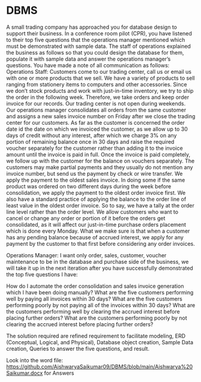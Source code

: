 # DBMS

A small trading company has approached you for database design to support their business. In a conference room pilot (CPR), you have listened to their top five questions that the operations manager mentioned which must be demonstrated with sample data. The staff of operations explained the business as follows so that you could design the database for them, populate it with sample data and answer the operations manager’s questions. You have made a note of all communication as follows:
Operations Staff: Customers come to our trading center, call us or email us with one or more products that we sell. We have a variety of products to sell ranging from stationery items to computers and other accessories. Since we don’t stock products and work with just-in-time inventory, we try to ship the order in the following week. Therefore, we take orders and keep order invoice for our records. Our trading center is not open during weekends. Our operations manager consolidates all orders from the same customer and assigns a new sales invoice number on Friday after we close the trading center for our customers.  As far as the customer is concerned the order date id the date on which we invoiced the customer, as we allow up to 30 days of credit without any interest, after which we charge 3% on any portion of remaining balance once in 30 days and raise the required voucher separately for the customer rather than adding it to the invoice amount until the invoice is paid in full. Once the invoice is paid completely, we follow up with the customer for the balance on vouchers separately. The customers may make partial payments and they usually do not mention any invoice number, but send us the payment by check or wire transfer. We apply the payment to the oldest sales invoice. In doing some if the same product was ordered on two different days during the week before consolidation, we apply the payment to the oldest order invoice first. We also have a standard practice of applying the balance to the order line of least value in the oldest order invoice. So to say, we have a tally at the order line level rather than the order level. We allow customers who  want to cancel or change any order or portion of it before the orders get consolidated, as it will affect our just-in-time purchase orders placement which is done every Monday. What we make sure is that when a customer has any pending balance because of accrued interest, we apply for any payment by the customer to that first before considering any order invoices.

Operations Manager: I want only order, sales, customer, voucher maintenance to be in the database and purchase side of the business, we will take it up in the next iteration after you have successfully demonstrated the top five questions I have:

How do I automate the order consolidation and sales invoice generation which I have been doing manually?
What are the five customers performing well by paying all invoices within 30 days?
What are the five customers performing poorly by not paying all of the invoices within 30 days?
What are the customers  performing well by clearing the accrued interest before placing further orders?
What are the customers performing poorly by not clearing the accrued interest before placing further orders?

The solution required are refined requirement to facilitate modeling, ERD (Conceptual, Logical, and Physical), Database object creation, Sample Data creation, Queries to answer the five questions, and result.

Look into the word file: https://github.com/AishwaryaSaikumar09/DBMS/blob/main/Aishwarya%20Saikumar.docx for Answers
